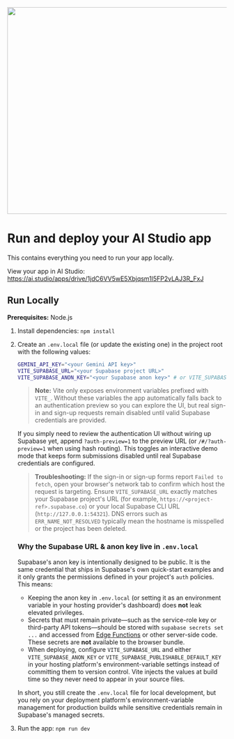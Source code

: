 <div align="center">
<img width="1200" height="475" alt="GHBanner" src="https://github.com/user-attachments/assets/0aa67016-6eaf-458a-adb2-6e31a0763ed6" />
</div>

# Run and deploy your AI Studio app

This contains everything you need to run your app locally.

View your app in AI Studio: https://ai.studio/apps/drive/1jdC6VV5wE5Xbjqsm1l5FP2vLAJ3R_FxJ

## Run Locally

**Prerequisites:**  Node.js


1. Install dependencies:
   `npm install`
2. Create an `.env.local` file (or update the existing one) in the project root with the following values:

   ```bash
   GEMINI_API_KEY="<your Gemini API key>"
   VITE_SUPABASE_URL="<your Supabase project URL>"
   VITE_SUPABASE_ANON_KEY="<your Supabase anon key>" # or VITE_SUPABASE_PUBLISHABLE_DEFAULT_KEY
   ```

   > **Note:** Vite only exposes environment variables prefixed with `VITE_`. Without these variables the app automatically falls back to an authentication preview so you can explore the UI, but real sign-in and sign-up requests remain disabled until valid Supabase credentials are provided.

   If you simply need to review the authentication UI without wiring up Supabase yet, append `?auth-preview=1` to the preview URL (or `/#/?auth-preview=1` when using hash routing). This toggles an interactive demo mode that keeps form submissions disabled until real Supabase credentials are configured.

   > **Troubleshooting:** If the sign-in or sign-up forms report `Failed to fetch`, open your browser's network tab to confirm which host the request is targeting. Ensure `VITE_SUPABASE_URL` exactly matches your Supabase project's URL (for example, `https://<project-ref>.supabase.co`) or your local Supabase CLI URL (`http://127.0.0.1:54321`). DNS errors such as `ERR_NAME_NOT_RESOLVED` typically mean the hostname is misspelled or the project has been deleted.

   ### Why the Supabase URL & anon key live in `.env.local`

   Supabase's anon key is intentionally designed to be public. It is the same credential that ships in Supabase's own quick-start examples and it only grants the permissions defined in your project's `auth` policies. This means:

   * Keeping the anon key in `.env.local` (or setting it as an environment variable in your hosting provider's dashboard) does **not** leak elevated privileges.
   * Secrets that must remain private&mdash;such as the service-role key or third-party API tokens&mdash;should be stored with `supabase secrets set ...` and accessed from [Edge Functions](https://supabase.com/docs/guides/functions) or other server-side code. These secrets are **not** available to the browser bundle.
   * When deploying, configure `VITE_SUPABASE_URL` and either `VITE_SUPABASE_ANON_KEY` or `VITE_SUPABASE_PUBLISHABLE_DEFAULT_KEY` in your hosting platform's environment-variable settings instead of committing them to version control. Vite injects the values at build time so they never need to appear in your source files.

   In short, you still create the `.env.local` file for local development, but you rely on your deployment platform's environment-variable management for production builds while sensitive credentials remain in Supabase's managed secrets.

3. Run the app:
   `npm run dev`

